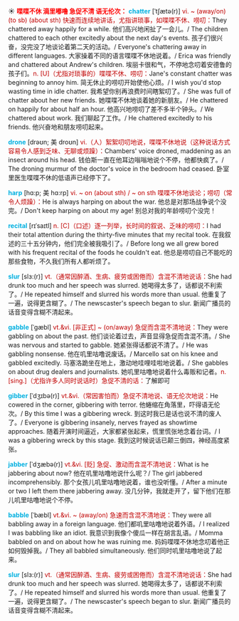 ☀ <font color="red">**喋喋不休 滴里嘟噜 急促不清 语无伦次：**</font>
<font color="sky blue">**chatter**</font> [ˈtʃætə(r)]
<font color="#c00000">vi. ~ (away/on) (to sb) (about sth) 快速而连续地讲话，尤指讲琐事，如喋喋不休、唠叨：</font>They chattered away happily for a while. 他们高兴地闲扯了一会儿。/ The children chattered to each other excitedly about the next day's events. 孩子们很兴奋，没完没了地谈论着第二天的活动。/ Everyone's chattering away in different languages. 大家操着不同的语言喋喋不休地说着。/ Erica was friendly and chattered about Andrew's children. 埃丽卡很和气，不停地念叨着安德鲁的孩子们。<font color="#c00000">n. [U]（尤指对琐事的）喋喋不休、唠叨：</font>Jane's constant chatter was beginning to annoy him. 简无休止的唠叨开始使他心烦。/ I wish you'd stop wasting time in idle chatter. 我希望你别再浪费时间瞎絮叨了。/ She was full of chatter about her new friends. 她喋喋不休地谈着她的新朋友。/ He chattered on happily for about half an hour. 他高兴地唠叨了差不多半个钟头。/ We chattered about work. 我们聊起了工作。/ He chattered excitedly to his friends. 他兴奋地和朋友唠叨起来。
                      
<font color="sky blue">**drone**</font> [drəʊn; 美 droʊn]
<font color="#c00000">vi.（人）絮絮叨叨地说，喋喋不休地说（这种说话方式容易令人感到乏味、无聊或烦躁）：</font>Chambers' voice droned, maddening as an insect around his head. 钱伯斯一直在他耳边嗡嗡地说个不停，他都快疯了。/ The droning murmur of the doctor's voice in the bedroom had ceased. 卧室里医生喋喋不休的低语声已经停下了。
          
<font color="sky blue">**harp**</font> [hɑ:p; 美 hɑ:rp]
<font color="#c00000">vi. ~ on (about sth) / ~ on sth 喋喋不休地谈论；唠叨（常令人烦躁）：</font>He is always harping on about the war. 他总是对那场战争说个没完。/ Don't keep harping on about my age! 别总对我的年龄唠叨个没完！

<font color="sky blue">**recital**</font> [rɪˈsaɪtl]
<font color="#c00000">n. [C]（口述）逐一列举，长时间的叙说、乏味的唠叨：</font>I had their total attention during the thirty-five minutes that my recital took. 在我叙述的三十五分钟内，他们完全被我吸引了。/ Before long we all grew bored with his frequent recital of the foods he couldn't eat. 他总是唠叨自己不能吃的那些食物，不久我们所有人都听烦了。

<font color="sky blue">**slur**</font> [slɜ:(r)]
<font color="#c00000">vt.（通常因醉酒、生病、疲劳或困倦而）含混不清地说话：</font>She had drunk too much and her speech was slurred. 她喝得太多了，话都说不利索了。/ He repeated himself and slurred his words more than usual. 他重复了一遍，说得更含糊了。/ The newscaster's speech began to slur. 新闻广播员的话音变得含糊不清起来。

<font color="sky blue">**gabble**</font> [ˈgæbl]
<font color="#c00000">vt.&vi. [非正式] ~ (on/away) 急促而含混不清地说：</font>They were gabbling on about the past. 他们谈论着过去，声音显得急促而含混不清。/ She was nervous and started to gabble. 她紧张得话都说不清了。/ He was gabbling nonsense. 他在叽里咕噜说废话。/ Marcello sat on his knee and gabbled excitedly. 马塞洛跪坐在地上，激动地哇哩哇啦地说着。/ She gabbles on about drug dealers and journalists. 她叽里咕噜地说着什么毒贩和记者。<font color="#c00000">n. [sing.]（尤指许多人同时说话时）急促不清的话：</font>了解即可

<font color="sky blue">**gibber**</font> [ˈdʒɪbə(r)]
<font color="#c00000">vt.&vi.（常因害怕而）急促不清地说、语无伦次地说：</font>He cowered in the corner, gibbering with terror. 他蜷缩在角落里，吓得语无伦次。/ By this time I was a gibbering wreck. 到这时我已是话也说不清的废人了。/ Everyone is gibbering insanely, nerves frayed as showtime approaches. 随着开演时间逼近，大家都紧张起来，慌里慌张地念着台词。/ I was a gibbering wreck by this stage. 我到这时候说话已颠三倒四，神经高度紧张。

<font color="sky blue">**jabber**</font> [ˈdʒæbə(r)]
<font color="#c00000">vt.&vi. [贬] 急促、激动而含混不清地说：</font>What is he jabbering about now? 他在叽里咕噜地说什么呢？/ The girl jabbered incomprehensibly. 那个女孩儿叽里咕噜地说着，谁也没听懂。/ After a minute or two I left them there jabbering away. 没几分钟，我就走开了，留下他们在那儿叽里咕噜地说个不停。
           
<font color="sky blue">**babble**</font> [ˈbæbl]
<font color="#c00000">vt.&vi. ~ (away/on) 急速而含混不清地说：</font>They were all babbling away in a foreign language. 他们都叽里咕噜地说着外语。/ I realized I was babbling like an idiot. 我意识到我像个傻瓜一样在胡言乱语。/ Momma babbled on and on about how he was ruining me. 妈妈喋喋不休地念叨着他正如何毁掉我。/ They all babbled simultaneously. 他们同时叽里咕噜地说了起来。
           
<font color="sky blue">**slur**</font> [slɜ:(r)]
<font color="#c00000">vt.（通常因醉酒、生病、疲劳或困倦而）含混不清地说话：</font>She had drunk too much and her speech was slurred. 她喝得太多了，话都说不利索了。/ He repeated himself and slurred his words more than usual. 他重复了一遍，说得更含糊了。/ The newscaster's speech began to slur. 新闻广播员的话音变得含糊不清起来。

